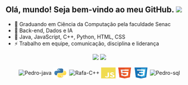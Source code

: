## <h2> Olá, mundo! Seja bem-vindo ao meu GitHub. <img src="https://github.com/abdoachhoubi/abdoachhoubi/blob/main/gifs/Hi.gif" width="30"></h2>
</h2>

- 🔭 Graduando em Ciência da Computação pela faculdade Senac
- 🌱 Back-end, Dados e IA
- 🤔 Java, JavaScript, C++, Python, HTML, CSS
- ⚡ Trabalho em equipe, comunicação, disciplina e liderança

<div align="center"
  <a href="https://github.com/pezbittencourt">
       <img height="180em" src="https://github-readme-stats.vercel.app/api/top-langs/?username=pezbittencourt&layout=compact"/>
    <img height="180em" src="https://github-readme-stats.vercel.app/api?username=pezbittencourt&show_icons=true&theme=default&include_all_commits=false&count_private=true"/>
  </a>
</div>

<div align="center">
<div style="display: inline_block"><br>

  <img align="center" alt="Pedro-java" height="35" width="45" src="https://cdn.jsdelivr.net/gh/devicons/devicon@latest/icons/java/java-original-wordmark.svg" />
  <img align="center" alt="Pedro-Python" height="30" width="40" src="https://raw.githubusercontent.com/devicons/devicon/master/icons/python/python-original.svg"/>
  <img align="center" alt="Rafa-C++" height="30" width="40" src="https://cdn.jsdelivr.net/gh/devicons/devicon@latest/icons/cplusplus/cplusplus-original.svg" />
  <img align="center" alt="Pedro-Js" height="30" width="40" src="https://raw.githubusercontent.com/devicons/devicon/master/icons/javascript/javascript-plain.svg"/>
  <img align="center" alt="Pedro-HTML" height="30" width="40" src="https://raw.githubusercontent.com/devicons/devicon/master/icons/html5/html5-original.svg"/>
  <img align="center" alt="Pedro-CSS" height="30" width="40" src="https://raw.githubusercontent.com/devicons/devicon/master/icons/css3/css3-original.svg"/> 
  <img align="center" alt="Pedro-sql" height="40" width="45" src="https://cdn.jsdelivr.net/gh/devicons/devicon@latest/icons/mysql/mysql-original-wordmark.svg" />
          
</div> 
</div>
